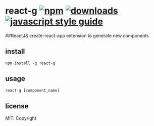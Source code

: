 
# react-g [![npm][npm-image]][npm-url] [![downloads][downloads-image]][downloads-url] [![javascript style guide][standard-image]][standard-url]

##ReactJS create-react-app extension to generate new components

[npm-image]: https://img.shields.io/npm/v/react-g.svg
[npm-url]: https://www.npmjs.com/package/react-g
[downloads-image]: https://img.shields.io/npm/dm/get-package-readme.svg
[downloads-url]: https://www.npmjs.com/package/react-g
[standard-image]: https://img.shields.io/badge/code_style-standard-brightgreen.svg
[standard-url]: https://standardjs.com


## install

```
npm install -g react-g
```
## usage

```js
react-g [component_name]
```

## license

MIT. Copyright
